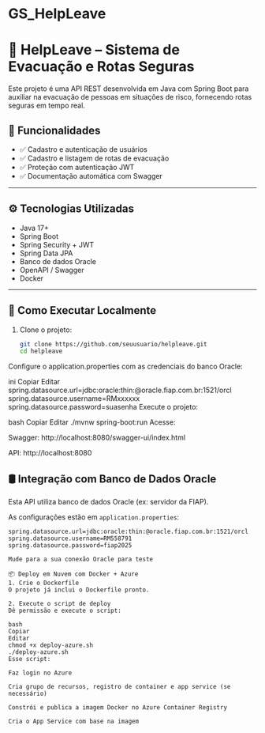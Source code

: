 # GS_HelpLeave

# 🚨 HelpLeave – Sistema de Evacuação e Rotas Seguras

Este projeto é uma API REST desenvolvida em Java com Spring Boot para auxiliar na evacuação de pessoas em situações de risco, fornecendo rotas seguras em tempo real.

## 📌 Funcionalidades

- ✅ Cadastro e autenticação de usuários
- ✅ Cadastro e listagem de rotas de evacuação
- ✅ Proteção com autenticação JWT
- ✅ Documentação automática com Swagger

---

## ⚙️ Tecnologias Utilizadas

- Java 17+
- Spring Boot
- Spring Security + JWT
- Spring Data JPA
- Banco de dados Oracle
- OpenAPI / Swagger
- Docker

---

## 🚀 Como Executar Localmente

1. Clone o projeto:
   ```bash
   git clone https://github.com/seuusuario/helpleave.git
   cd helpleave
Configure o application.properties com as credenciais do banco Oracle:

ini
Copiar
Editar
spring.datasource.url=jdbc:oracle:thin:@oracle.fiap.com.br:1521/orcl
spring.datasource.username=RMxxxxxx
spring.datasource.password=suasenha
Execute o projeto:

bash
Copiar
Editar
./mvnw spring-boot:run
Acesse:

Swagger: http://localhost:8080/swagger-ui/index.html

API: http://localhost:8080

## 🛢️ Integração com Banco de Dados Oracle

Esta API utiliza banco de dados Oracle (ex: servidor da FIAP).

As configurações estão em `application.properties`:

```properties
spring.datasource.url=jdbc:oracle:thin:@oracle.fiap.com.br:1521/orcl
spring.datasource.username=RM558791
spring.datasource.password=fiap2025

Mude para a sua conexão Oracle para teste

📦 Deploy em Nuvem com Docker + Azure
1. Crie o Dockerfile
O projeto já inclui o Dockerfile pronto.

2. Execute o script de deploy
Dê permissão e execute o script:

bash
Copiar
Editar
chmod +x deploy-azure.sh
./deploy-azure.sh
Esse script:

Faz login no Azure

Cria grupo de recursos, registro de container e app service (se necessário)

Constrói e publica a imagem Docker no Azure Container Registry

Cria o App Service com base na imagem
